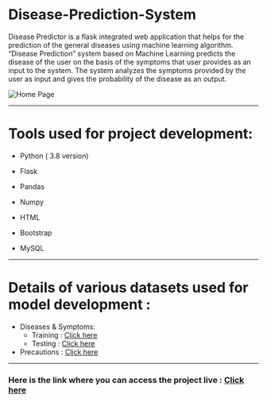 # Disease-Prediction-System

Disease Predictor is a flask integrated web application that helps for the prediction of the general diseases using machine learning algorithm. “Disease Prediction” system based on Machine Learning predicts the disease of the user on the basis of the symptoms that user provides as an input to the system. The system analyzes the symptoms provided by the user as input and gives the probability of the disease as an output.

![Home Page](https://github.com/Achal08/Disease-Prediction-System/blob/main/disease_prediction/templates/Home%20Page.png)

-----------------------------------------------------------------------------------------------------------------------------------------------------------------------------------

# Tools used for project development:
*	Python ( 3.8 version)

*	Flask

*	Pandas

*	Numpy

*	HTML

*	Bootstrap

*	MySQL

-----------------------------------------------------------------------------------------------------------------------------------------------------------------------------------
# Details of various datasets used for model development :
- Diseases & Symptoms:
  - Training : [Click here](https://drive.google.com/file/d/1tVCbyh6INgY9rX_1cuOKn62TQ7OhHCs3/view?usp=sharing)
  - Testing : [Click here](https://drive.google.com/file/d/1Chwf7ky9iplPlwFtKuZDO1cL-LJ92_Nx/view?usp=sharing)
- Precautions : [Click here](https://drive.google.com/file/d/1sRESEPRCP1D1vYZHz6Jt3a5j8sBmM3W-/view?usp=sharing)

-----------------------------------------------------------------------------------------------------------------------------------------------------------------------------------
### Here is the link where you can access the project live : [Click here](https://predictgenics.herokuapp.com/)
